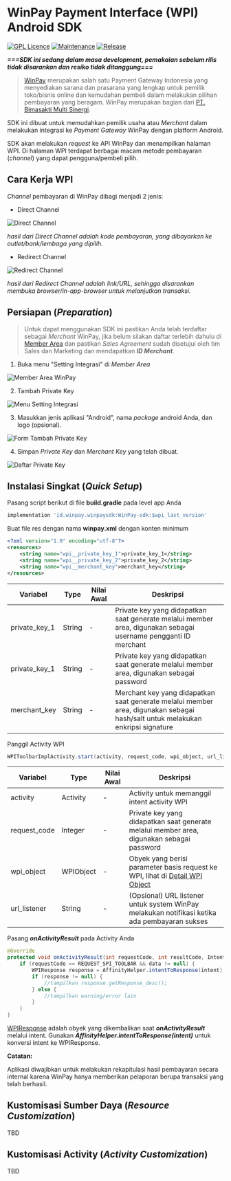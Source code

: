# WinPay Payment Interface (WPI) Android SDK

[![GPL Licence](https://member.winpay.id/assets/img/sdk-android/license.svg)](https://opensource.org/licenses/GPL-3.0/) [![Maintenance](https://member.winpay.id/assets/img/sdk-android/maintained.svg)](https://github.com/es-bimasakti/winpay-android-sdk/graphs/commit-activity)  [![Release](https://member.winpay.id/assets/img/sdk-android/release.svg)](https://github.com/es-bimasakti/winpay-android-sdk/releases) 


***===SDK ini sedang dalam masa development, pemakaian sebelum rilis tidak disarankan dan resiko tidak ditanggung===***

>[WinPay](https://www.winpay.id/)  merupakan salah satu Payment Gateway Indonesia yang menyediakan sarana dan prasarana yang lengkap untuk pemilik toko/bisnis online dan kemudahan pembeli dalam melakukan pilihan pembayaran yang beragam. WinPay merupakan bagian dari [PT. Bimasakti Multi Sinergi](https://www.bm.co.id/).

SDK ini dibuat untuk memudahkan pemilik usaha atau *Merchant* dalam melakukan integrasi ke *Payment Gateway* WinPay dengan platform Android.

SDK akan melakukan *request* ke API WinPay dan menampilkan halaman WPI. Di halaman WPI terdapat berbagai macam metode pembayaran (*channel*) yang dapat pengguna/pembeli pilih.

## Cara Kerja WPI

*Channel* pembayaran di WinPay dibagi menjadi 2 jenis:

- Direct Channel

![Direct Channel](https://image.winmarket.id/img/winpay/7000/17000/2018/10/1761e626af0fe1fabb2abcaa7799178a1390797adf_0.02191200_1539743428.png  "Direct Channel")

*hasil dari Direct Channel adalah kode pembayaran, yang dibayarkan ke outlet/bank/lembaga yang dipilih.*

- Redirect Channel

![Redirect Channel](https://image.winmarket.id/img/winpay/7000/17000/2018/10/17f33935b8ca603dbe62866b7f4b0ab17532d12bf7_0.22962500_1539743572.png  "Redirect Channel")

*hasil dari Redirect Channel adalah link/URL, sehingga disarankan membuka browser/in-app-browser untuk melanjutkan transaksi.*


## Persiapan (*Preparation*)
>Untuk dapat menggunakan SDK ini pastikan Anda telah terdaftar sebagai *Merchant* WinPay, jika belum silakan daftar terlebih dahulu di [Member Area](https://member.winpay.id/) dan pastikan *Sales Agreement* sudah disetujui oleh tim Sales dan Marketing dan mendapatkan ***ID Merchant***.

1. Buka menu "Setting Integrasi" di *Member Area*

![Member Area WinPay](https://image.winmarket.id/img/winpay/7000/17000/2018/10/1766d122baa0c93d2fb15f0b73a5e3fe8a598e0745_0.20092100_1539744414.png  "Member Area WinPay")

2. Tambah Private Key

![Menu Setting Integrasi](https://image.winmarket.id/img/winpay/7000/17000/2018/10/1797f5747c06d0de445193d19abe2032c90996ef4a_0.06335800_1539744724.png  "Menu Setting Integrasi")

3. Masukkan jenis aplikasi "Android", nama *package* android Anda, dan logo (opsional).

![Form Tambah Private Key](https://image.winmarket.id/img/winpay/7000/17000/2018/10/172d83e46df39ed4413b67d641baf546bec24772a2_0.65276700_1539745463.png  "Form Tambah Private Key")

4. Simpan *Private Key* dan *Merchant Key* yang telah dibuat.

![Daftar Private Key](https://image.winmarket.id/img/winpay/7000/17000/2018/10/174f2b45625400813df7429d60925bae688c58a138_0.02233600_1539744826.png  "Daftar Private Key")

## Instalasi Singkat (*Quick Setup*)

Pasang script berikut di file **build.gradle** pada level app Anda

```gradle
implementation 'id.winpay.winpaysdk:WinPay-sdk:$wpi_last_version'
```

Buat file res dengan nama **winpay.xml** dengan konten minimum

```xml
<?xml version="1.0" encoding="utf-8"?>
<resources>
    <string name="wpi__private_key_1">private_key_1</string>
    <string name="wpi__private_key_2">private_key_2</string>
    <string name="wpi__merchant_key">merchant_key</string>
</resources>
```
|Variabel|Type|Nilai Awal|Deskripsi|
|---|---|---|---|
|private_key_1|String|-|Private key yang didapatkan saat generate melalui member area, digunakan sebagai username pengganti ID merchant|
|private_key_1|String|-|Private key yang didapatkan saat generate melalui member area, digunakan sebagai password|
|merchant_key|String|-|Merchant key yang didapatkan saat generate melalui member area, digunakan sebagai hash/salt untuk melakukan enkripsi signature|

Panggil Activity WPI

```java
WPIToolbarImplActivity.start(activity, request_code, wpi_object, url_listener);
```

| Variabel     | Type      | Nilai Awal | Deskripsi                                                    |
| ------------ | --------- | ---------- | ------------------------------------------------------------ |
| activity     | Activity  | -          | Activity untuk memanggil intent activity WPI                 |
| request_code | Integer   | -          | Private key yang didapatkan saat generate melalui member area, digunakan sebagai password |
| wpi_object   | WPIObject | -          | Obyek yang berisi parameter basis request ke WPI, lihat di [Detail WPI Object](README_WPIOBJECT.md) |
| url_listener | String    | -          | (Opsional) URL listener untuk system WinPay melakukan notifikasi ketika ada pembayaran sukses |

Pasang ***onActivityResult*** pada Activity Anda

```java
@Override
protected void onActivityResult(int requestCode, int resultCode, Intent intent) {
    if (requestCode == REQUEST_SPI_TOOLBAR && data != null) {
        WPIResponse response = AffinityHelper.intentToResponse(intent);
        if (response != null) {
            //tampilkan response.getResponse_desc();
        } else {
            //tampilkan warning/error lain
        }
    }
}
```

[WPIResponse](README_WPIRESPONSE.md) adalah obyek yang dikembalikan saat ***onActivityResult*** melalui intent. Gunakan ***AffinityHelper.intentToResponse(intent)*** untuk konversi intent ke WPIResponse.

**Catatan:**

Aplikasi diwajibkan untuk melakukan rekapitulasi hasil pembayaran secara internal karena WinPay hanya memberikan pelaporan berupa transaksi yang telah berhasil.

## Kustomisasi Sumber Daya (*Resource Customization*)

TBD

## Kustomisasi Activity (*Activity Customization*)
TBD
